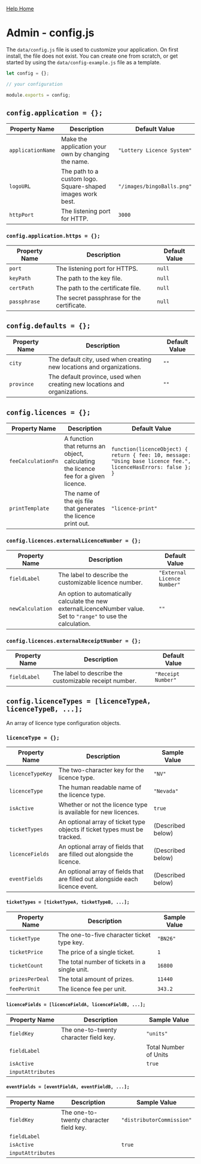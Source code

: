 [Help Home](readme.md)

# Admin - config.js

The `data/config.js` file is used to customize your application.
On first install, the file does not exist.  You can create one from scratch,
or get started by using the `data/config-example.js` file as a template.

```javascript
let config = {};

// your configuration

module.exports = config;
```


## `config.application = {};`

Property Name | Description | Default Value
------------- | ----------- | -------------
`applicationName` | Make the application your own by changing the name. | `"Lottery Licence System"`
`logoURL` | The path to a custom logo.  Square-shaped images work best. | `"/images/bingoBalls.png"`
`httpPort` | The listening port for HTTP. | `3000`


### `config.application.https = {};`

Property Name | Description | Default Value
------------- | ----------- | -------------
`port` | The listening port for HTTPS. | `null`
`keyPath` | The path to the key file. | `null`
`certPath` | The path to the certificate file. | `null`
`passphrase` | The secret passphrase for the certificate. | `null`



## `config.defaults = {};`

Property Name | Description | Default Value
------------- | ----------- | -------------
`city` | The default city, used when creating new locations and organizations. | `""`
`province` | The default province, used when creating new locations and organizations. | `""`


## `config.licences = {};`

Property Name | Description | Default Value
------------- | ----------- | -------------
`feeCalculationFn` | A function that returns an object, calculating the licence fee for a given licence. | `function(licenceObject) { return { fee: 10, message: "Using base licence fee.", licenceHasErrors: false }; }`
`printTemplate` | The name of the ejs file that generates the licence print out. | `"licence-print"`


### `config.licences.externalLicenceNumber = {};`

Property Name | Description | Default Value
------------- | ----------- | -------------
`fieldLabel` | The label to describe the customizable licence number. | `"External Licence Number"`
`newCalculation` | An option to automatically calculate the new externalLicenceNumber value.  Set to `"range"` to use the calculation. | `""`


### `config.licences.externalReceiptNumber = {};`

Property Name | Description | Default Value
------------- | ----------- | -------------
`fieldLabel` | The label to describe the customizable receipt number. | `"Receipt Number"`


## `config.licenceTypes = [licenceTypeA, licenceTypeB, ...];`

An array of licence type configuration objects.


### `licenceType = {};`

Property Name | Description | Sample Value
------------- | ----------- | ------------
`licenceTypeKey` | The two-character key for the licence type. | `"NV"`
`licenceType` | The human readable name of the licence type. | `"Nevada"`
`isActive` | Whether or not the licence type is available for new licences. | `true`
`ticketTypes` | An optional array of ticket type objects if ticket types must be tracked. | (Described below)
`licenceFields` | An optional array of fields that are filled out alongside the licence. | (Described below)
`eventFields` | An optional array of fields that are filled out alongside each licence event. | (Described below)


#### `ticketTypes = [ticketTypeA, ticketTypeB, ...];`

Property Name | Description | Sample Value
------------- | ----------- | ------------
`ticketType` | The one-to-five character ticket type key. | `"BN26"`
`ticketPrice` | The price of a single ticket. | `1`
`ticketCount` | The total number of tickets in a single unit. | `16800`
`prizesPerDeal` | The total amount of prizes. | `11440`
`feePerUnit` | The licence fee per unit. | `343.2`


#### `licenceFields = [licenceFieldA, licenceFieldB, ...];`

Property Name | Description | Sample Value
------------- | ----------- | ------------
`fieldKey` | The one-to-twenty character field key. | `"units"`
`fieldLabel` | | Total Number of Units
`isActive` | | `true`
`inputAttributes` | |


#### `eventFields = [eventFieldA, eventFieldB, ...];`

Property Name | Description | Sample Value
------------- | ----------- | ------------
`fieldKey` | The one-to-twenty character field key. | `"distributorCommission"`
`fieldLabel` | |
`isActive` | | `true`
`inputAttributes` | |
